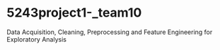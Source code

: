 # 5243project1-_team10
 Data Acquisition, Cleaning, Preprocessing and Feature  Engineering for Exploratory Analysis 
